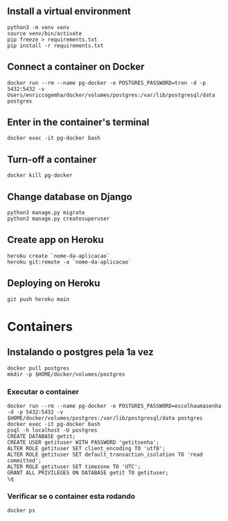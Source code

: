 ## Install a virtual environment
    python3 -m venv venv
    source venv/bin/activate
    pip freeze > requirements.txt
    pip install -r requirements.txt

## Connect a container on Docker
    docker run --rm --name pg-docker -e POSTGRES_PASSWORD=tron -d -p 5432:5432 -v Users/enriccogemha/docker/volumes/postgres:/var/lib/postgresql/data postgres

## Enter in the container's terminal
    docker exec -it pg-docker bash

## Turn-off a container
    docker kill pg-docker

## Change database on Django
    python3 manage.py migrate
    python3 manage.py createsuperuser

## Create app on Heroku
    heroku create `nome-da-aplicacao`
    heroku git:remote -a `nome-da-aplicacao`

## Deploying on Heroku
    git push heroku main


# Containers

## Instalando o postgres pela 1a vez
    docker pull postgres
    mkdir -p $HOME/docker/volumes/postgres

### Executar o container
    docker run --rm --name pg-docker -e POSTGRES_PASSWORD=escolhaumasenha -d -p 5432:5432 -v $HOME/docker/volumes/postgres:/var/lib/postgresql/data postgres
    docker exec -it pg-docker bash
    psql -h localhost -U postgres
    CREATE DATABASE getit;
    CREATE USER getituser WITH PASSWORD 'getitsenha';
    ALTER ROLE getituser SET client_encoding TO 'utf8';
    ALTER ROLE getituser SET default_transaction_isolation TO 'read committed';
    ALTER ROLE getituser SET timezone TO 'UTC';
    GRANT ALL PRIVILEGES ON DATABASE getit TO getituser;
    \q

### Verificar se o container esta rodando
    docker ps